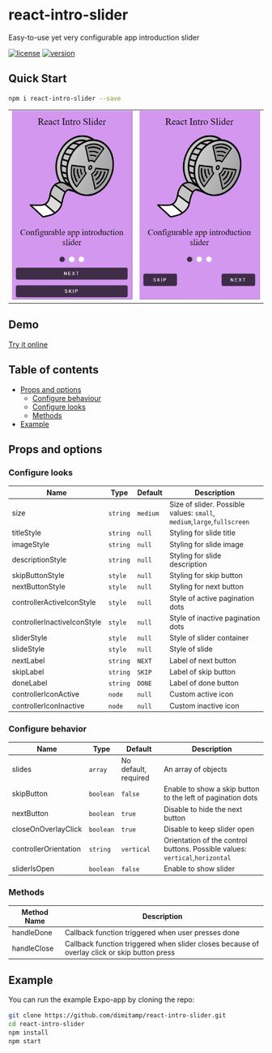 <h1>react-intro-slider</h1>

<p>Easy-to-use yet very configurable app introduction slider</p>

[![license](https://img.shields.io/github/license/dimitamp/react-intro-slider.svg)](./LICENSE)
[![version](https://img.shields.io/github/package-json/v/dimitamp/react-intro-slider.svg)](https://github.com/dimitamp/react-intro-slider)

## Quick Start

```sh
npm i react-intro-slider --save
```

|                                                                        |                                                                            |
| ---------------------------------------------------------------------- | -------------------------------------------------------------------------- |
| ![Slider With Vertical Controller gif](images/Vertical-Controller.gif) | ![Slider with Horizontal Controller gif](images/Horizontal-Controller.gif) |

## Demo

<a href="https://codesandbox.io/embed/cocky-voice-l8ti1"> Try it online</a>

## Table of contents

- [Props and options](#props-and-options)
  - [Configure behaviour](#configure-behaviour)
  - [Configure looks](#configure-looks)
  - [Methods](#methods)
- [Example](#example)

<h2>Props and options</h2>

### Configure looks

| Name                        | Type     | Default  | Description                                                             |
| --------------------------- | -------- | -------- | ----------------------------------------------------------------------- |
| size                        | `string` | `medium` | Size of slider. Possible values: `small`, `medium`,`large`,`fullscreen` |
| titleStyle                  | `string` | `null`   | Styling for slide title                                                 |
| imageStyle                  | `string` | `null`   | Styling for slide image                                                 |
| descriptionStyle            | `string` | `null`   | Styling for slide description                                           |
| skipButtonStyle             | `style`  | `null`   | Styling for skip button                                                 |
| nextButtonStyle             | `style`  | `null`   | Styling for next button                                                 |
| controllerActiveIconStyle   | `style`  | `null`   | Style of active pagination dots                                         |
| controllerInactiveIconStyle | `style`  | `null`   | Style of inactive pagination dots                                       |
| sliderStyle                 | `style`  | `null`   | Style of slider container                                               |
| slideStyle                  | `style`  | `null`   | Style of slide                                                          |
| nextLabel                   | `string` | `NEXT`   | Label of next button                                                    |
| skipLabel                   | `string` | `SKIP`   | Label of skip button                                                    |
| doneLabel                   | `string` | `DONE`   | Label of done button                                                    |
| controllerIconActive        | `node`   | `null`   | Custom active icon                                                      |
| controllerIconInactive      | `node`   | `null`   | Custom inactive icon                                                    |

### Configure behavior

| Name                  | Type      | Default              | Description                                                                  |
| --------------------- | --------- | -------------------- | ---------------------------------------------------------------------------- |
| slides                | `array`   | No default, required | An array of objects                                                          |
| skipButton            | `boolean` | `false`              | Enable to show a skip button to the left of pagination dots                  |
| nextButton            | `boolean` | `true`               | Disable to hide the next button                                              |
| closeOnOverlayClick   | `boolean` | `true`               | Disable to keep slider open                                                  |
| controllerOrientation | `string`  | `vertical`           | Orientation of the control buttons. Possible values: `vertical`,`horizontal` |
| sliderIsOpen          | `boolean` | `false`              | Enable to show slider                                                        |

### Methods

| Method Name | Description                                                                                  |
| ----------- | -------------------------------------------------------------------------------------------- |
| handleDone  | Callback function triggered when user presses done                                           |
| handleClose | Callback function triggered when slider closes because of overlay click or skip button press |

<h2>Example</h2>

You can run the example Expo-app by cloning the repo:

```sh
git clone https://github.com/dimitamp/react-intro-slider.git
cd react-intro-slider
npm install
npm start
```
